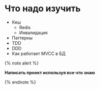 # Что надо изучить
- Кеш
    - Redis
    - Инвалидация
- Паттерны
- TDD
- DDD
- Как работает MVCC в БД

{% note alert %}

**Написать проект используя все что знаю**

{% endnote %}